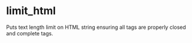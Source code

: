 # limit_html
Puts text length limit on HTML string ensuring all tags are properly closed and complete tags.
